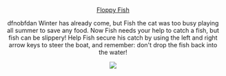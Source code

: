 

<div align=center>

[Floppy Fish](https://jvu11.github.io/Vu_Jonathan_ART2210/Projects/Game/p5/Game.html)

dfnobfdan
Winter has already come, but Fish the cat was too busy playing all summer to save any food. Now Fish needs your help to catch a fish, but fish can be slippery! Help Fish secure his catch by using the left and right arrow keys to steer the boat, and remember: don't drop the fish back into the water!

![](https://github.com/jvu11/Vu_Jonathan_ART2210/raw/master/Image/catboat.png)